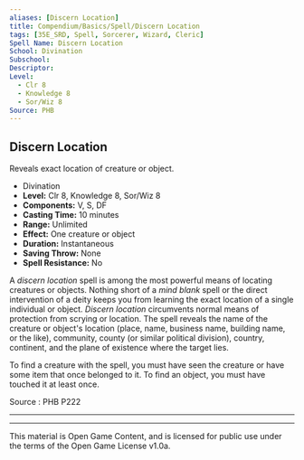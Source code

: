 ```yaml
---
aliases: [Discern Location]
title: Compendium/Basics/Spell/Discern Location
tags: [35E_SRD, Spell, Sorcerer, Wizard, Cleric]
Spell Name: Discern Location
School: Divination
Subschool: 
Descriptor: 
Level:
  - Clr 8
  - Knowledge 8
  - Sor/Wiz 8
Source: PHB
---
```



## Discern Location

Reveals exact location of creature or object.

*   Divination
*   **Level:** Clr 8, Knowledge 8, Sor/Wiz 8
*   **Components:** V, S, DF
*   **Casting Time:** 10 minutes
*   **Range:** Unlimited
*   **Effect:** One creature or object
*   **Duration:** Instantaneous
*   **Saving Throw:** None
*   **Spell Resistance:** No

<p>A <i>discern location</i> spell is among the most powerful means of locating creatures or objects. Nothing short of a <i>mind blank</i> spell or the direct intervention of a deity keeps you from learning the exact location of a single individual or object. <i>Discern location</i> circumvents normal means of protection from scrying or location. The spell reveals the name of the creature or object's location (place, name, business name, building name, or the like), community, county (or similar political division), country, continent, and the plane of existence where the target lies.</p><p>To find a creature with the spell, you must have seen the creature or have some item that once belonged to it. To find an object, you must have touched it at least once.</p>

Source : PHB P222

---

---

This material is Open Game Content, and is licensed for public use under
the terms of the Open Game License v1.0a.
